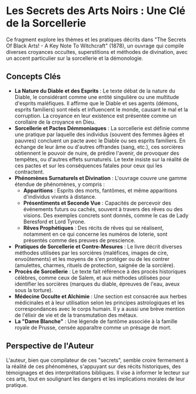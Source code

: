 # Les Secrets des Arts Noirs : Une Clé de la Sorcellerie

Ce fragment explore les thèmes et les pratiques décrits dans "The Secrets Of Black Arts! - A Key Note To Witchcraft" (1878), un ouvrage qui compile diverses croyances occultes, superstitions et méthodes de divination, avec un accent particulier sur la sorcellerie et la démonologie.

## Concepts Clés

*   **La Nature du Diable et des Esprits** : Le texte débat de la nature du Diable, le considérant comme une entité singulière ou une multitude d'esprits maléfiques. Il affirme que le Diable et ses agents (démons, esprits familiers) sont réels et influencent le monde, causant le mal et la corruption. La croyance en leur existence est présentée comme un corollaire de la croyance en Dieu.
*   **Sorcellerie et Pactes Démmoniaques** : La sorcellerie est définie comme une pratique par laquelle des individus (souvent des femmes âgées et pauvres) concluent un pacte avec le Diable ou ses esprits familiers. En échange de leur âme ou d'autres offrandes (sang, etc.), ces sorcières obtiennent le pouvoir de nuire, de prédire l'avenir, de provoquer des tempêtes, ou d'autres effets surnaturels. Le texte insiste sur la réalité de ces pactes et sur les conséquences fatales pour ceux qui les contractent.
*   **Phénomènes Surnaturels et Divination** : L'ouvrage couvre une gamme étendue de phénomènes, y compris :
    *   **Apparitions** : Esprits des morts, fantômes, et même apparitions d'individus vivants à distance.
    *   **Présentiments et Seconde Vue** : Capacités de percevoir des événements futurs ou cachés, souvent à travers des rêves ou des visions. Des exemples concrets sont donnés, comme le cas de Lady Beresford et Lord Tyrone.
    *   **Rêves Prophétiques** : Des récits de rêves qui se réalisent, notamment en ce qui concerne les numéros de loterie, sont présentés comme des preuves de prescience.
*   **Pratiques de Sorcellerie et Contre-Mesures** : Le livre décrit diverses méthodes utilisées par les sorcières (maléfices, images de cire, envoûtements) et les moyens de s'en protéger ou de les contrer (amulettes, charmes, rituels de protection, saignée de la sorcière).
*   **Procès de Sorcellerie** : Le texte fait référence à des procès historiques célèbres, comme ceux de Salem, et aux méthodes utilisées pour identifier les sorcières (marques du diable, épreuves de l'eau, aveux sous la torture).
*   **Médecine Occulte et Alchimie** : Une section est consacrée aux herbes médicinales et à leur utilisation selon les principes astrologiques et les correspondances avec le corps humain. Il y a aussi une brève mention de l'élixir de vie et de la transmutation des métaux.
*   **La "Dame Blanche"** : Une légende de fantôme associée à la famille royale de Prusse, censée apparaître comme un présage de mort.

## Perspective de l'Auteur

L'auteur, bien que compilateur de ces "secrets", semble croire fermement à la réalité de ces phénomènes, s'appuyant sur des récits historiques, des témoignages et des interprétations bibliques. Il vise à informer le lecteur sur ces arts, tout en soulignant les dangers et les implications morales de leur pratique.